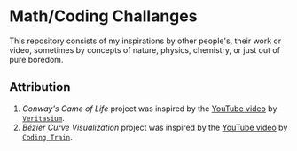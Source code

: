 # Math/Coding Challanges
This repository consists of my inspirations by other people's, their work or video, sometimes by concepts of nature, physics, chemistry, or just out of pure boredom.

## Attribution
  1. <i>Conway's Game of Life</i> project was inspired by the <a href="https://youtu.be/HeQX2HjkcNo?t=60">YouTube video</a> by <a href = "https://www.youtube.com/channel/UCHnyfMqiRRG1u-2MsSQLbXA"> `Veritasium`</a>.
  2. <i>Bézier Curve Visualization</i> project was inspired by the <a href="https://youtu.be/enNfb6p3j_g">YouTube video</a> by <a href = "https://www.youtube.com/channel/UCvjgXvBlbQiydffZU7m1_aw"> `Coding Train`</a>.



